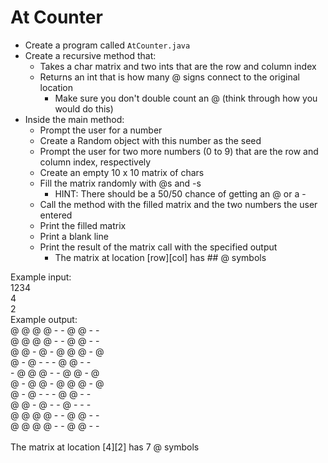 # At Counter

- Create a program called `AtCounter.java`
- Create a recursive method that:
  - Takes a char matrix and two ints that are the row and column index
  - Returns an int that is how many @ signs connect to the original location
    - Make sure you don't double count an @ (think through how you would do this)
- Inside the main method:
  - Prompt the user for a number
  - Create a Random object with this number as the seed
  - Prompt the user for two more numbers (0 to 9) that are the row and column index, respectively
  - Create an empty 10 x 10 matrix of chars
  - Fill the matrix randomly with @s and -s
    - HINT: There should be a 50/50 chance of getting an @ or a -
  - Call the method with the filled matrix and the two numbers the user entered
  - Print the filled matrix
  - Print a blank line
  - Print the result of the matrix call with the specified output
    - The matrix at location [row][col] has ## @ symbols

Example input:\
1234\
4\
2\
Example output:\
@ @ @ @ - - @ @ - -\
@ @ @ @ - - @ @ - -\
@ @ - @ - @ @ @ - @\
@ - @ - - - @ @ - -\
\- @ @ @ - - @ @ - @\
@ - @ @ - @ @ @ - @\
@ - @ - - - @ @ - -\
@ @ - @ - - @ - - -\
@ @ @ @ - - @ @ - -\
@ @ @ @ - - @ @ - -\
\
The matrix at location [4][2] has 7 @ symbols
